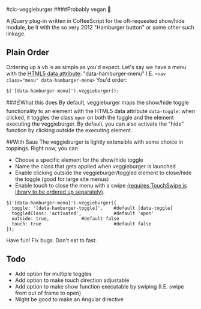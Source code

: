 #cic-veggieburger
####Probably vegan :hamburger:

A jQuery plug-in written in CoffeeScript for the oft-requested show/hide module, be it with the so very 2012 "Hamburger button" or some other such linkage.


## Plain Order
Ordering up a vb is as simple as you'd expect. Let's say we have a menu with the [HTML5 data attribute](http://html5doctor.com/html5-custom-data-attributes/): "data-hamburger-menu" I.E. `<nav class="menu" data-hamburger-menu>`
You'd order:

```
$('[data-hamburger-menu]').veggieburger();
```

###:point_up:What this does
By default, veggieburger maps the show/hide toggle functionality to an element with the HTML5 data attribute `data-toggle`: when clicked, it toggles the class `open` on both the toggle and the element executing the veggieburger.
By default, you can also activate the "hide" function by clicking outside the executing element.

##With Saus
The veggieburger is lightly extensible with some choice in toppings.
Right now, you can
- Choose a specific element for the show/hide toggle
- Name the class that gets applied when veggieburger is launched
- Enable clicking outside the veggieburger/toggled element to close/hide the toggle (good for large site menus)
- Enable touch to close the menu with a swipe [(requires TouchSwipe.js library to be ordered up separately)](https://github.com/mattbryson/TouchSwipe-Jquery-Plugin).

```
$('[data-hamburger-menu]').veggieburger({
  toggle: '[data-hamburger-toggle]',    #default [data-toggle]
  toggledClass: 'activated',            #default 'open'
  outside: true,            #default false
  touch: true                           #default false
});
```

Have fun! Fix bugs. Don't eat to fast.

## Todo
- Add option for multiple toggles
- Add option to make touch direction adjustable
- Add option to make show function executable by swiping (I.E. swipe from out of frame to open)
- Might be good to make an Angular directive
